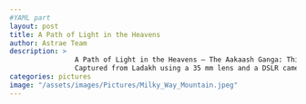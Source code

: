 ```yaml
---
#YAML part
layout: post
title: A Path of Light in the Heavens
author: Astrae Team
description: >
                A Path of Light in the Heavens – The Aakaash Ganga: This image is a long-exposure photograph of what undoubtedly is one of the most surreal scenes visible to the naked human eye – that of our own galaxy, the Milky Way. Despite being spiral in shape like the Andromeda Galaxy, it appears as a hazy glowing band from the Earth because our view is from within this disc. With the invention of the telescope, we realized that this glow is the result of a large density of stars present in the disc. Alas, an overwhelming majority of the present-day population live under light polluted skies and have not had the privilege of viewing the Milky Way even once in their lifetimes!
                Captured from Ladakh using a 35 mm lens and a DSLR camera with an exposure time of ~6 minutes.
categories: pictures
image: "/assets/images/Pictures/Milky_Way_Mountain.jpeg"
---
```

